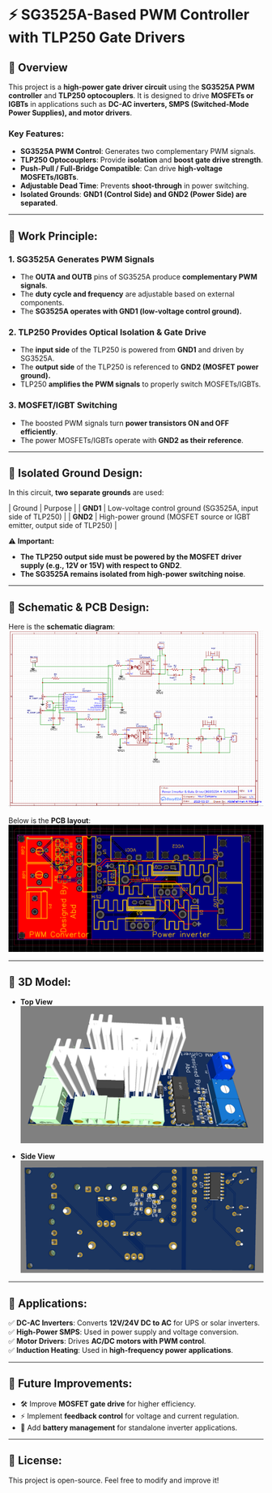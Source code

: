 # ⚡ SG3525A-Based PWM Controller with TLP250 Gate Drivers

## 🔹 Overview
This project is a **high-power gate driver circuit** using the **SG3525A PWM controller** and **TLP250 optocouplers**. It is designed to drive **MOSFETs or IGBTs** in applications such as **DC-AC inverters, SMPS (Switched-Mode Power Supplies), and motor drivers**.

### **Key Features:**
- **SG3525A PWM Control**: Generates two complementary PWM signals.
- **TLP250 Optocouplers**: Provide **isolation** and **boost gate drive strength**.
- **Push-Pull / Full-Bridge Compatible**: Can drive **high-voltage MOSFETs/IGBTs**.
- **Adjustable Dead Time**: Prevents **shoot-through** in power switching.
- **Isolated Grounds**: **GND1 (Control Side) and GND2 (Power Side) are separated**.

---

## 🔹 Work Principle:
### **1. SG3525A Generates PWM Signals**  
- The **OUTA and OUTB** pins of SG3525A produce **complementary PWM signals**.  
- The **duty cycle and frequency** are adjustable based on external components.  
- The **SG3525A operates with GND1 (low-voltage control ground).**  

### **2. TLP250 Provides Optical Isolation & Gate Drive**  
- The **input side** of the TLP250 is powered from **GND1** and driven by SG3525A.  
- The **output side** of the TLP250 is referenced to **GND2 (MOSFET power ground).**  
- TLP250 **amplifies the PWM signals** to properly switch MOSFETs/IGBTs.  

### **3. MOSFET/IGBT Switching**  
- The boosted PWM signals turn **power transistors ON and OFF efficiently**.  
- The power MOSFETs/IGBTs operate with **GND2 as their reference**.  

---

## 🔹 Isolated Ground Design:
In this circuit, **two separate grounds** are used:

| Ground | Purpose |
| **GND1** | Low-voltage control ground (SG3525A, input side of TLP250) |
| **GND2** | High-power ground (MOSFET source or IGBT emitter, output side of TLP250) |


⚠️ **Important:**  
- **The TLP250 output side must be powered by the MOSFET driver supply (e.g., 12V or 15V) with respect to GND2**.  
- **The SG3525A remains isolated from high-power switching noise**.  

---

## 🔹 Schematic & PCB Design:
Here is the **schematic diagram**:  
![Schematic](../Project6/Images/PWM_Conroller_Gate_Driver_Schematic.PNG)

Below is the **PCB layout**:  
![PCB Design](../Project6/Images/PWM_Conroller_Gate_Driver_PCB.PNG)

---

## 🔹 3D Model:
- **Top View**  
  ![Top View](../Project6/Images/PWM_Conroller_Gate_Driver_3D1.PNG)
  
- **Side View**  
  ![Side View](../Project6/Images/PWM_Conroller_Gate_Driver_3D2.PNG)

---

## 🔹 Applications:
✅ **DC-AC Inverters**: Converts **12V/24V DC to AC** for UPS or solar inverters.  
✅ **High-Power SMPS**: Used in power supply and voltage conversion.  
✅ **Motor Drivers**: Drives **AC/DC motors with PWM control**.  
✅ **Induction Heating**: Used in **high-frequency power applications**.  

---

## 🔹 Future Improvements:
- 🛠️ Improve **MOSFET gate drive** for higher efficiency.  
- ⚡ Implement **feedback control** for voltage and current regulation.  
- 🔋 Add **battery management** for standalone inverter applications.  

---

## 🔹 License:
This project is open-source. Feel free to modify and improve it!


